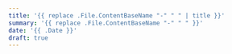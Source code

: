```yaml
---
title: '{{ replace .File.ContentBaseName "-" " " | title }}'
summary: '{{ replace .File.ContentBaseName "-" " " }}'
date: '{{ .Date }}'
draft: true
---
```

